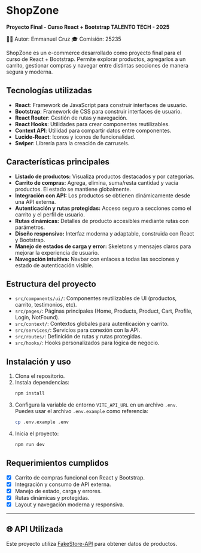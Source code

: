 # ShopZone

**Proyecto Final - Curso React + Bootstrap TALENTO TECH - 2025**

👩‍💻 Autor: Emmanuel Cruz
🎓 Comisión: 25235

ShopZone es un e-commerce desarrollado como proyecto final para el curso de React + Bootstrap. Permite explorar productos, agregarlos a un carrito, gestionar compras y navegar entre distintas secciones de manera segura y moderna.

## Tecnologías utilizadas

- **React**: Framework de JavaScript para construir interfaces de usuario.
- **Bootstrap**: Framework de CSS para construir interfaces de usuario.
- **React Router**: Gestión de rutas y navegación.
- **React Hooks**: Utilidades para crear componentes reutilizables.
- **Context API**: Utilidad para compartir datos entre componentes.
- **Lucide-React**: Iconos y iconos de funcionalidad.
- **Swiper**: Librería para la creación de carrusels.

## Características principales

- **Listado de productos:** Visualiza productos destacados y por categorías.
- **Carrito de compras:** Agrega, elimina, suma/resta cantidad y vacía productos. El estado se mantiene globalmente.
- **Integración con API:** Los productos se obtienen dinámicamente desde una API externa.
- **Autenticación y rutas protegidas:** Acceso seguro a secciones como el carrito y el perfil de usuario.
- **Rutas dinámicas:** Detalles de producto accesibles mediante rutas con parámetros.
- **Diseño responsivo:** Interfaz moderna y adaptable, construida con React y Bootstrap.
- **Manejo de estados de carga y error:** Skeletons y mensajes claros para mejorar la experiencia de usuario.
- **Navegación intuitiva:** Navbar con enlaces a todas las secciones y estado de autenticación visible.

## Estructura del proyecto

- `src/components/ui/`: Componentes reutilizables de UI (productos, carrito, testimonios, etc).
- `src/pages/`: Páginas principales (Home, Products, Product, Cart, Profile, Login, NotFound).
- `src/context/`: Contextos globales para autenticación y carrito.
- `src/services/`: Servicios para conexión con la API.
- `src/routes/`: Definición de rutas y rutas protegidas.
- `src/hooks/`: Hooks personalizados para lógica de negocio.

## Instalación y uso

1. Clona el repositorio.
2. Instala dependencias:
   ```powershell
   npm install
   ```
3. Configura la variable de entorno `VITE_API_URL` en un archivo `.env`. Puedes usar el archivo `.env.example` como referencia:
   ```bash
   cp .env.example .env
   ```
4. Inicia el proyecto:
   ```powershell
   npm run dev
   ```

## Requerimientos cumplidos

- [x] Carrito de compras funcional con React y Bootstrap.
- [x] Integración y consumo de API externa.
- [x] Manejo de estado, carga y errores.
- [x] Rutas dinámicas y protegidas.
- [x] Layout y navegación moderna y responsiva.

---

## 🌐 API Utilizada

Este proyecto utiliza [FakeStore-API](https://fakestoreapi.com/) para obtener datos de productos.
